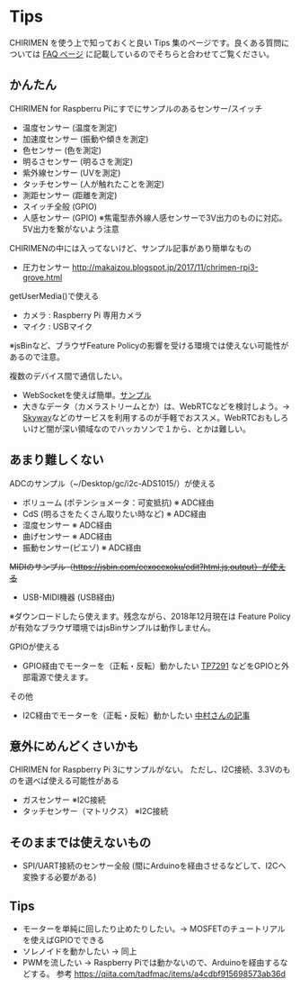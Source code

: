 # Tips

CHIRIMEN を使う上で知っておくと良い Tips 集のページです。良くある質問については [FAQ ページ](faq.md) に記載しているのでそちらと合わせてご覧ください。

## かんたん

CHIRIMEN for Raspberru Piにすでにサンプルのあるセンサー/スイッチ

- 温度センサー (温度を測定)
- 加速度センサー (振動や傾きを測定)
- 色センサー (色を測定)
- 明るさセンサー (明るさを測定)
- 紫外線センサー (UVを測定)
- タッチセンサー (人が触れたことを測定)
- 測距センサー (距離を測定)
- スイッチ全般 (GPIO)
- 人感センサー (GPIO) ※焦電型赤外線人感センサーで3V出力のものに対応。5V出力を繋がないよう注意

CHIRIMENの中には入ってないけど、サンプル記事があり簡単なもの

- 圧力センサー http://makaizou.blogspot.jp/2017/11/chrimen-rpi3-grove.html

getUserMedia()で使える

- カメラ : Raspberry Pi 専用カメラ
- マイク : USBマイク

※jsBinなど、ブラウザFeature Policyの影響を受ける環境では使えない可能性があるので注意。

複数のデバイス間で通信したい。

- WebSocketを使えば簡単。[サンプル](https://jsbin.com/lelajoxipu/1/edit?html,js,output)
- 大きなデータ（カメラストリームとか）は、WebRTCなどを検討しよう。→ [Skyway](https://webrtc.ecl.ntt.com/)などのサービスを利用するのが手軽でおススメ。WebRTCおもしろいけど闇が深い領域なのでハッカソンで１から、とかは難しい。

## あまり難しくない

ADCのサンプル（~/Desktop/gc/i2c-ADS1015/）が使える

- ボリューム (ポテンショメータ：可変抵抗) ※ ADC経由
- CdS (明るさをたくさん取りたい時など) ※ ADC経由
- 湿度センサー ※ ADC経由
- 曲げセンサー ※ ADC経由
- 振動センサー(ピエゾ)  ※ ADC経由

~~MIDIのサンプル（https://jsbin.com/cexocexoku/edit?html,js,output）が使える~~

- USB-MIDI機器 (USB経由) 

※ダウンロードしたら使えます。残念ながら、2018年12月現在は Feature Policyが有効なブラウザ環境ではjsBinサンプルは動作しません。

GPIOが使える

- GPIO経由でモーターを（正転・反転）動かしたい [TP7291](http://akizukidenshi.com/catalog/g/gI-02001/) などをGPIOと外部電源で使えます。

その他

- I2C経由でモーターを（正転・反転）動かしたい [中村さんの記事](http://makaizou.blogspot.jp/2017/11/chirimen-rpi3_14.html)


## 意外にめんどくさいかも

CHIRIMEN for Raspberry Pi 3にサンプルがない。
ただし、I2C接続、3.3Vのものを選べば使える可能性がある

- ガスセンサー  ※I2C接続
- タッチセンサー（マトリクス） ※I2C接続

## そのままでは使えないもの

- SPI/UART接続のセンサー全般 (間にArduinoを経由させるなどして、I2Cへ変換する必要がある)

## Tips

- モーターを単純に回したり止めたりしたい。→ MOSFETのチュートリアルを使えばGPIOでできる
- ソレノイドを動かしたい → 同上
- PWMを流したい → Raspberry Piでは動かないので、Arduinoを経由するなどする。
  参考 https://qiita.com/tadfmac/items/a4cdbf915698573ab36d
